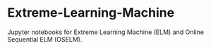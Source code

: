 # Extreme-Learning-Machine

Jupyter notebooks for Extreme Learning Machine (ELM) and Online Sequential ELM (OSELM).

